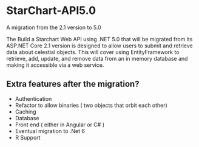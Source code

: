 # StarChart-API5.0
A migration from the 2.1 version to 5.0

The Build a Starchart Web API using .NET 5.0 that will be migrated from its ASP.NET Core 2.1 version is designed to allow users to submit and retrieve data about celestial objects. 
This will cover using EntityFramework to retrieve, add, update, and remove data from an in memory database and making it accessible via a web service.


## Extra features after the migration?

* Authentication
* Refactor to allow binaries ( two objects that orbit each other)
* Caching
* Database
* Front end ( either in Angular or C# )
* Eventual migration to .Net 6
* R Support
